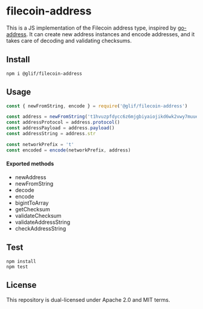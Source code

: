 # filecoin-address

This is a JS implementation of the Filecoin address type, inspired by [go-address](https://github.com/filecoin-project/go-address). It can create new address instances and encode addresses, and it takes care of decoding and validating checksums.

## Install

`npm i @glif/filecoin-address`

## Usage

```js
const { newFromString, encode } = require('@glif/filecoin-address')

const address = newFromString('t1hvuzpfdycc6z6mjgbiyaiojikd6wk2vwy7muuei')
const addressProtocol = address.protocol()
const addressPayload = address.payload()
const addressString = address.str

const networkPrefix = 't'
const encoded = encode(networkPrefix, address)
```

#### Exported methods

- newAddress
- newFromString
- decode
- encode
- bigintToArray
- getChecksum
- validateChecksum
- validateAddressString
- checkAddressString

## Test

`npm install`<br/>
`npm test`

## License

This repository is dual-licensed under Apache 2.0 and MIT terms.
